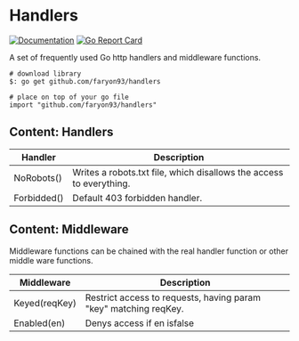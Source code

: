 # Handlers
[![Documentation](https://godoc.org/github.com/faryon93/handlers?status.svg)](http://godoc.org/github.com/faryon93/handlers)
[![Go Report Card](https://goreportcard.com/badge/github.com/faryon93/handlers)](https://goreportcard.com/report/github.com/faryon93/handlers)

A set of frequently used Go http handlers and middleware functions.

    # download library
    $: go get github.com/faryon93/handlers

    # place on top of your go file
    import "github.com/faryon93/handlers"

## Content: Handlers

| Handler       | Description                                                         |
| ------------- | ------------------------------------------------------------------- |
| NoRobots()    | Writes a robots.txt file, which disallows the access to everything. |
| Forbidded()   | Default 403 forbidden handler.                                      |

## Content: Middleware

Middleware functions can be chained with the real handler function or other middle ware functions.

| Middleware        | Description                                                       |
| ----------------- | ----------------------------------------------------------------- |
| Keyed(reqKey)     | Restrict access to requests, having param "key" matching reqKey.  |
| Enabled(en)       | Denys access if en isfalse                                        |
